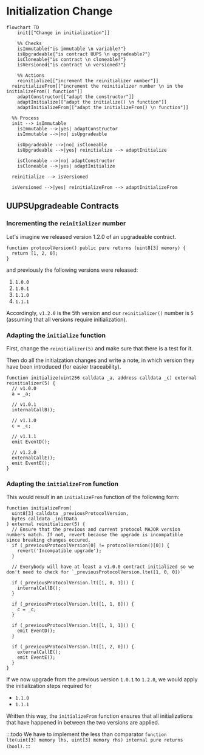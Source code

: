 # Initialization Change

```mermaid
flowchart TD
	init[["Change in initialization"]]

	%% Checks
	isImmutable{"is immutable \n variable?"}
	isUpgradeable{"is contract UUPS \n upgradeable?"}
	isCloneable{"is contract \n cloneable?"}
    isVersioned{"is contract \n versioned?"}

	%% Actions
	reinitialize[["increment the reinitializer number"]]
  reinitializeFrom[["increment the reinitializer number \n in the initializeFrom() function"]]
	adaptConstructor[["adapt the constructor"]]
	adaptInitialize[["adapt the initialize() \n function"]]
	adaptInitializeFrom[["adapt the initializeFrom() \n function"]]

  %% Process
  init --> isImmutable
	isImmutable -->|yes| adaptConstructor
	isImmutable -->|no| isUpgradeable

	isUpgradeable -->|no| isCloneable
	isUpgradeable -->|yes| reinitialize --> adaptInitialize

	isCloneable -->|no| adaptConstructor
	isCloneable -->|yes| adaptInitialize

  reinitialize --> isVersioned

  isVersioned -->|yes| reinitializeFrom --> adaptInitializeFrom
```

## UUPSUpgradeable Contracts

### Incrementing the `reinitializer` number

Let's imagine we released version 1.2.0 of an upgradeable contract.

```solidity
function protocolVersion() public pure returns (uint8[3] memory) {
  return [1, 2, 0];
}
```

and previously the following versions were released:

1. `1.0.0`
2. `1.0.1`
3. `1.1.0`
4. `1.1.1`

Accordingly, `v1.2.0` is the 5th version and our `reinitializer()` number is `5` (assuming that all versions require initialization).

### Adapting the `initialize` function

First, change the `reinitializer(5)` and make sure that there is a test for it.

Then do all the initialzation changes and write a note, in which version they have been introduced (for easier traceability).

```solidity
function initialize(uint256 calldata _a, address calldata _c) external reinitializer(5) {
  // v1.0.0
  a = _a;

  // v1.0.1
  internalCallB();

  // v1.1.0
  c = _c;

  // v1.1.1
  emit EventD();

  // v1.2.0
  externalCallE();
  emit EventE();
}
```

### Adapting the `initializeFrom` function

This would result in an `initializeFrom` function of the following form:

```solidity
function initializeFrom(
  uint8[3] calldata _previousProtocolVersion,
  bytes calldata _initData
) external reinitializer(5) {
  // Ensure that the previous and current protocol MAJOR version numbers match. If not, revert because the upgrade is incompatible since breaking changes occured.
  if (_previousProtocolVersion[0] != protocolVersion()[0]) {
    revert('Incompatible upgrade');
  }

  // Everybody will have at least a v1.0.0 contract initialized so we don't need to check for `_previousProtocolVersion.lte([1, 0, 0])`

  if (_previousProtocolVersion.lt([1, 0, 1])) {
    internalCallB();
  }

  if (_previousProtocolVersion.lt([1, 1, 0])) {
    c = _c;
  }

  if (_previousProtocolVersion.lt([1, 1, 1])) {
    emit EventD();
  }

  if (_previousProtocolVersion.lt([1, 2, 0])) {
    externalCallE();
    emit EventE();
  }
}
```

If we now upgrade from the previous version `1.0.1` to `1.2.0`, we would apply the initialization steps required for

- `1.1.0`
- `1.1.1`

Written this way, the `initializeFrom` function ensures that all initializations that have happened in between the two versions are applied.

:::todo
We have to implement the less than comparator `function lte(uint[3] memory lhs, uint[3] memory rhs) internal pure returns (bool)`.
:::
